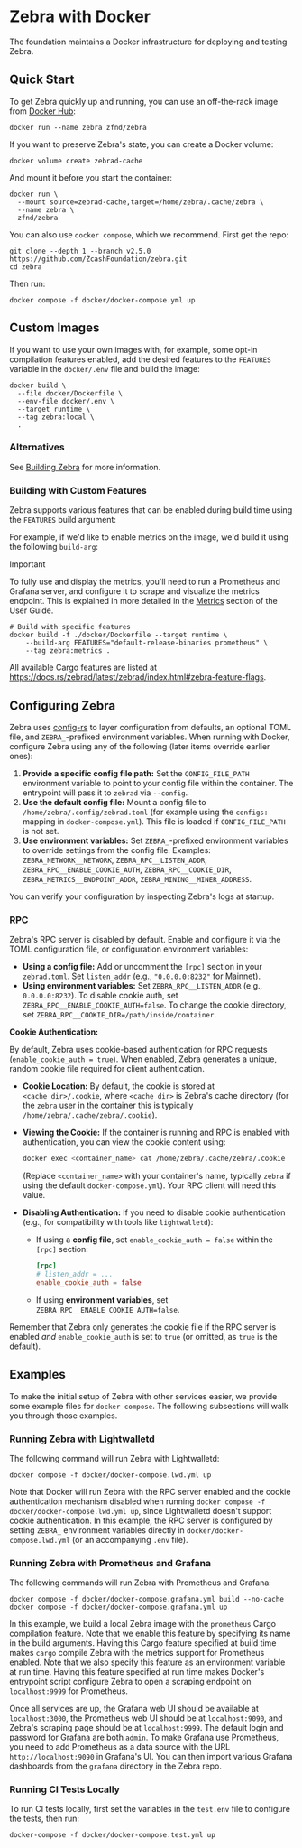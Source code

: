 # Zebra with Docker

The foundation maintains a Docker infrastructure for deploying and testing Zebra.

## Quick Start

To get Zebra quickly up and running, you can use an off-the-rack image from
[Docker Hub](https://hub.docker.com/r/zfnd/zebra/tags):

```shell
docker run --name zebra zfnd/zebra
```

If you want to preserve Zebra's state, you can create a Docker volume:

```shell
docker volume create zebrad-cache
```

And mount it before you start the container:

```shell
docker run \
  --mount source=zebrad-cache,target=/home/zebra/.cache/zebra \
  --name zebra \
  zfnd/zebra
```

You can also use `docker compose`, which we recommend. First get the repo:

```shell
git clone --depth 1 --branch v2.5.0 https://github.com/ZcashFoundation/zebra.git
cd zebra
```

Then run:

```shell
docker compose -f docker/docker-compose.yml up
```

## Custom Images

If you want to use your own images with, for example, some opt-in compilation
features enabled, add the desired features to the `FEATURES` variable in the
`docker/.env` file and build the image:

```shell
docker build \
  --file docker/Dockerfile \
  --env-file docker/.env \
  --target runtime \
  --tag zebra:local \
  .
```

### Alternatives

See [Building Zebra](https://github.com/ZcashFoundation/zebra#manual-build) for more information.


### Building with Custom Features

Zebra supports various features that can be enabled during build time using the `FEATURES` build argument:

For example, if we'd like to enable metrics on the image, we'd build it using the following `build-arg`:

> [!IMPORTANT]
> To fully use and display the metrics, you'll need to run a Prometheus and Grafana server, and configure it to scrape and visualize the metrics endpoint. This is explained in more detailed in the [Metrics](https://zebra.zfnd.org/user/metrics.html#zebra-metrics) section of the User Guide.

```shell
# Build with specific features
docker build -f ./docker/Dockerfile --target runtime \
    --build-arg FEATURES="default-release-binaries prometheus" \
    --tag zebra:metrics .
```

All available Cargo features are listed at
<https://docs.rs/zebrad/latest/zebrad/index.html#zebra-feature-flags>.

## Configuring Zebra

Zebra uses [config-rs](https://crates.io/crates/config) to layer configuration from defaults, an optional TOML file, and `ZEBRA_`-prefixed environment variables. When running with Docker, configure Zebra using any of the following (later items override earlier ones):

1. **Provide a specific config file path:** Set the `CONFIG_FILE_PATH` environment variable to point to your config file within the container. The entrypoint will pass it to `zebrad` via `--config`.
2. **Use the default config file:** Mount a config file to `/home/zebra/.config/zebrad.toml` (for example using the `configs:` mapping in `docker-compose.yml`). This file is loaded if `CONFIG_FILE_PATH` is not set.
3. **Use environment variables:** Set `ZEBRA_`-prefixed environment variables to override settings from the config file. Examples: `ZEBRA_NETWORK__NETWORK`, `ZEBRA_RPC__LISTEN_ADDR`, `ZEBRA_RPC__ENABLE_COOKIE_AUTH`, `ZEBRA_RPC__COOKIE_DIR`, `ZEBRA_METRICS__ENDPOINT_ADDR`, `ZEBRA_MINING__MINER_ADDRESS`.

You can verify your configuration by inspecting Zebra's logs at startup.

### RPC

Zebra's RPC server is disabled by default. Enable and configure it via the TOML configuration file, or configuration environment variables:

* **Using a config file:** Add or uncomment the `[rpc]` section in your `zebrad.toml`. Set `listen_addr` (e.g., `"0.0.0.0:8232"` for Mainnet).
* **Using environment variables:** Set `ZEBRA_RPC__LISTEN_ADDR` (e.g., `0.0.0.0:8232`). To disable cookie auth, set `ZEBRA_RPC__ENABLE_COOKIE_AUTH=false`. To change the cookie directory, set `ZEBRA_RPC__COOKIE_DIR=/path/inside/container`.

**Cookie Authentication:**

By default, Zebra uses cookie-based authentication for RPC requests (`enable_cookie_auth = true`). When enabled, Zebra generates a unique, random cookie file required for client authentication.

* **Cookie Location:** By default, the cookie is stored at `<cache_dir>/.cookie`, where `<cache_dir>` is Zebra's cache directory (for the `zebra` user in the container this is typically `/home/zebra/.cache/zebra/.cookie`).
* **Viewing the Cookie:** If the container is running and RPC is enabled with authentication, you can view the cookie content using:

    ```bash
    docker exec <container_name> cat /home/zebra/.cache/zebra/.cookie
    ```

    (Replace `<container_name>` with your container's name, typically `zebra` if using the default `docker-compose.yml`). Your RPC client will need this value.
* **Disabling Authentication:** If you need to disable cookie authentication (e.g., for compatibility with tools like `lightwalletd`):
  * If using a **config file**, set `enable_cookie_auth = false` within the `[rpc]` section:

    ```toml
    [rpc]
    # listen_addr = ...
    enable_cookie_auth = false
    ```

  * If using **environment variables**, set `ZEBRA_RPC__ENABLE_COOKIE_AUTH=false`.

Remember that Zebra only generates the cookie file if the RPC server is enabled *and* `enable_cookie_auth` is set to `true` (or omitted, as `true` is the default).

## Examples

To make the initial setup of Zebra with other services easier, we provide some
example files for `docker compose`. The following subsections will walk you
through those examples.

### Running Zebra with Lightwalletd

The following command will run Zebra with Lightwalletd:

```shell
docker compose -f docker/docker-compose.lwd.yml up
```

Note that Docker will run Zebra with the RPC server enabled and the cookie
authentication mechanism disabled when running `docker compose -f docker/docker-compose.lwd.yml up`, since Lightwalletd doesn't support cookie authentication. In this
example, the RPC server is configured by setting `ZEBRA_` environment variables
directly in `docker/docker-compose.lwd.yml` (or an accompanying `.env` file).

### Running Zebra with Prometheus and Grafana

The following commands will run Zebra with Prometheus and Grafana:

```shell
docker compose -f docker/docker-compose.grafana.yml build --no-cache
docker compose -f docker/docker-compose.grafana.yml up
```

In this example, we build a local Zebra image with the `prometheus` Cargo
compilation feature. Note that we enable this feature by specifying its name in
the build arguments. Having this Cargo feature specified at build time makes
`cargo` compile Zebra with the metrics support for Prometheus enabled. Note that
we also specify this feature as an environment variable at run time. Having this
feature specified at run time makes Docker's entrypoint script configure Zebra
to open a scraping endpoint on `localhost:9999` for Prometheus.

Once all services are up, the Grafana web UI should be available at
`localhost:3000`, the Prometheus web UI should be at `localhost:9090`, and
Zebra's scraping page should be at `localhost:9999`. The default login and
password for Grafana are both `admin`. To make Grafana use Prometheus, you need
to add Prometheus as a data source with the URL `http://localhost:9090` in
Grafana's UI. You can then import various Grafana dashboards from the `grafana`
directory in the Zebra repo.

### Running CI Tests Locally

To run CI tests locally, first set the variables in the `test.env` file to
configure the tests, then run:

```shell
docker-compose -f docker/docker-compose.test.yml up
```
